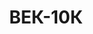 ---
lang: ua
layout: featured
title: ВЕК-10К
max_weight: 10
icon: /assets/img/products/vek-3KM-5KM-10K.png
description: "Діапазон: 100кг... 10т</br>Висота цифри індикатора: 45мм</br>Ціна розподілу: 5кг</br>Маса вагів: 27кг</br>Довжина вагів: 690мм</br>Ціна*: 18330грн"
---